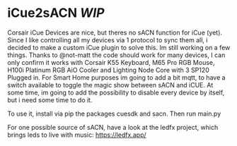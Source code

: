 # iCue2sACN *WIP*

Corsair iCue Devices are nice, but theres no sACN function for iCue (yet). Since I like controlling all my devices via 1 protocol to sync them all, i decided to make a
custom iCue plugin to solve this. 
Im still working on a few things. Thanks to @not-matt the code should work for many devices, I can only confirm it works with Corsair K55 Keyboard, M65 Pro RGB Mouse, H100i Platinum RGB AiO Cooler and Lighting Node Core with 3 SP120 Plugged in.
For Smart Home purposes im going to add a bit mqtt, to have a switch available to toggle the magic show between sACN and iCUE. At some time, im going to add the possibility to disable every device by itself, but i need some time to do it. 

To use it, install via pip the packages cuesdk and sacn. Then run main.py






For one possible source of sACN, have a look at the ledfx project, which brings leds to live with music: https://ledfx.app/

